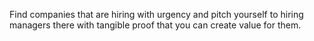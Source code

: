 Find companies that are hiring with urgency and pitch yourself to hiring managers there with tangible proof that you can create value for them.